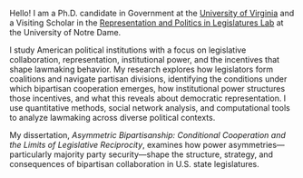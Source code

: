 Hello! I am a Ph.D. candidate in Government at the <a href="https://politics.virginia.edu" style="color: var(--global-theme-color);" target="_blank">University of Virginia</a> and a Visiting Scholar in the <a href="https://rooneycenter.nd.edu/research/representation-and-politics-in-legislatures-lab/" style="color: var(--global-theme-color);" target="_blank">Representation and Politics in Legislatures Lab</a> at the University of Notre Dame.

I study American political institutions with a focus on legislative collaboration, representation, institutional power, and the incentives that shape lawmaking behavior. My research explores how legislators form coalitions and navigate partisan divisions, identifying the conditions under which bipartisan cooperation emerges, how institutional power structures those incentives, and what this reveals about democratic representation. I use quantitative methods, social network analysis, and computational tools to analyze lawmaking across diverse political contexts.

My dissertation, <em>Asymmetric Bipartisanship: Conditional Cooperation and the Limits of Legislative Reciprocity</em>, examines how power asymmetries—particularly majority party security—shape the structure, strategy, and consequences of bipartisan collaboration in U.S. state legislatures.
